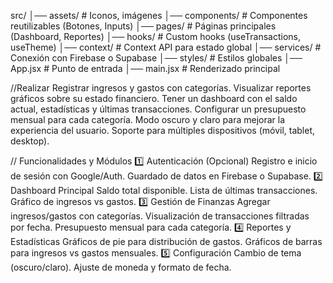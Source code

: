 src/
│── assets/         # Iconos, imágenes
│── components/     # Componentes reutilizables (Botones, Inputs)
│── pages/          # Páginas principales (Dashboard, Reportes)
│── hooks/          # Custom hooks (useTransactions, useTheme)
│── context/        # Context API para estado global
│── services/       # Conexión con Firebase o Supabase
│── styles/         # Estilos globales
│── App.jsx         # Punto de entrada
│── main.jsx        # Renderizado principal

//Realizar
Registrar ingresos y gastos con categorías.
Visualizar reportes gráficos sobre su estado financiero.
Tener un dashboard con el saldo actual, estadísticas y últimas transacciones.
Configurar un presupuesto mensual para cada categoría.
Modo oscuro y claro para mejorar la experiencia del usuario.
Soporte para múltiples dispositivos (móvil, tablet, desktop).

//
Funcionalidades y Módulos
1️⃣ Autenticación (Opcional)
Registro e inicio de sesión con Google/Auth.
Guardado de datos en Firebase o Supabase.
2️⃣ Dashboard Principal
Saldo total disponible.
Lista de últimas transacciones.
Gráfico de ingresos vs gastos.
3️⃣ Gestión de Finanzas
Agregar ingresos/gastos con categorías.
Visualización de transacciones filtradas por fecha.
Presupuesto mensual para cada categoría.
4️⃣ Reportes y Estadísticas
Gráficos de pie para distribución de gastos.
Gráficos de barras para ingresos vs gastos mensuales.
5️⃣ Configuración
Cambio de tema (oscuro/claro).
Ajuste de moneda y formato de fecha.